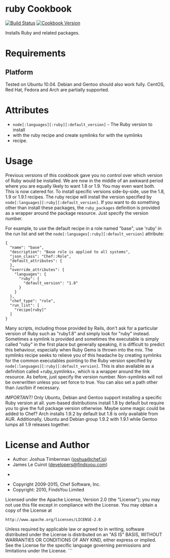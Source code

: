 # ruby Cookbook
[![Build Status](https://travis-ci.org/chef-cookbooks/ruby.svg?branch=master)](http://travis-ci.org/chef-cookbooks/ruby) [![Cookbook Version](https://img.shields.io/cookbook/v/ruby.svg)](https://supermarket.chef.io/cookbooks/ruby)

Installs Ruby and related packages.

# Requirements
## Platform
Tested on Ubuntu 10.04. Debian and Gentoo should also work fully. CentOS, Red Hat, Fedora and Arch are partially supported.

# Attributes
- `node[:languages][:ruby][:default_version]` - The Ruby version to install
- with the ruby recipe and create symlinks for with the symlinks
- recipe.

# Usage
Previous versions of this cookbook gave you no control over which version of Ruby would be installed. We are now in the middle of an awkward period where you are equally likely to want 1.8 or 1.9. You may even want both. This is now catered for. To install specific versions side-by-side, use the 1.8, 1.9 or 1.9.1 recipes. The ruby recipe will install the version specified by `node[:languages][:ruby][:default_version]`. If you want to do something other than install these packages, the `ruby_packages` definition is provided as a wrapper around the package resource. Just specify the version number.

For example, to use the default recipe in a role named "base", use 'ruby' in the run list and set the `node[:languages[:ruby][:default_version]` attribute:

```
{
  "name": "base",
  "description": "Base role is applied to all systems",
  "json_class": "Chef::Role",
  "default_attributes": {
  },
  "override_attributes": {
    "languages": {
      "ruby": {
        "default_version": "1.8"
      }
    }
  },
  "chef_type": "role",
  "run_list": [
    "recipe[ruby]"
  ]
}
```

Many scripts, including those provided by Rails, don't ask for a particular version of Ruby such as "ruby1.8" and simply look for "ruby" instead. Sometimes a symlink is provided and sometimes the executable is simply called "ruby" in the first place but generally speaking, it is difficult to predict this behaviour, especially when Ruby Gems is thrown into the mix. The symlinks recipe seeks to relieve you of this headache by creating symlinks for the common executables pointing to the Ruby version specified by `node[:languages][:ruby][:default_version]`. This is also available as a definition called +ruby_symlinks+, which is a wrapper around the link resource. As before, just specify the version number. Non-symlinks will not be overwritten unless you set force to true. You can also set a path other than /usr/bin if necessary.

_IMPORTANT!_ Only Ubuntu, Debian and Gentoo support installing a  specific Ruby version at all. yum-based distributions install 1.8 by  default but require you to give the full package version otherwise.  Maybe some magic could be added to Chef? Arch installs 1.9.2 by  default but 1.8 is only available from AUR. Additionally, Ubuntu and  Debian group 1.9.2 with 1.9.1 while Gentoo lumps all 1.9 releases  together.

# License and Author
- Author: Joshua Timberman ([joshua@chef.io](mailto:joshua@chef.io))
- James Le Cuirot ([developers@findsyou.com](mailto:developers@findsyou.com))
- ```text
- Copyright 2009-2015, Chef Software, Inc.
- Copyright: 2010, FindsYou Limited

Licensed under the Apache License, Version 2.0 (the "License"); you may not use this file except in compliance with the License. You may obtain a copy of the License at

```
http://www.apache.org/licenses/LICENSE-2.0
```

Unless required by applicable law or agreed to in writing, software distributed under the License is distributed on an "AS IS" BASIS, WITHOUT WARRANTIES OR CONDITIONS OF ANY KIND, either express or implied. See the License for the specific language governing permissions and limitations under the License. ```
